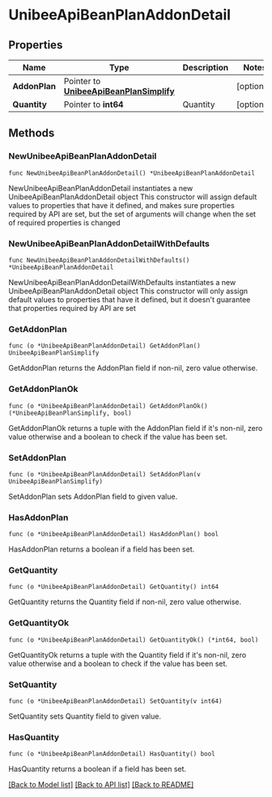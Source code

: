 # UnibeeApiBeanPlanAddonDetail

## Properties

Name | Type | Description | Notes
------------ | ------------- | ------------- | -------------
**AddonPlan** | Pointer to [**UnibeeApiBeanPlanSimplify**](UnibeeApiBeanPlanSimplify.md) |  | [optional] 
**Quantity** | Pointer to **int64** | Quantity | [optional] 

## Methods

### NewUnibeeApiBeanPlanAddonDetail

`func NewUnibeeApiBeanPlanAddonDetail() *UnibeeApiBeanPlanAddonDetail`

NewUnibeeApiBeanPlanAddonDetail instantiates a new UnibeeApiBeanPlanAddonDetail object
This constructor will assign default values to properties that have it defined,
and makes sure properties required by API are set, but the set of arguments
will change when the set of required properties is changed

### NewUnibeeApiBeanPlanAddonDetailWithDefaults

`func NewUnibeeApiBeanPlanAddonDetailWithDefaults() *UnibeeApiBeanPlanAddonDetail`

NewUnibeeApiBeanPlanAddonDetailWithDefaults instantiates a new UnibeeApiBeanPlanAddonDetail object
This constructor will only assign default values to properties that have it defined,
but it doesn't guarantee that properties required by API are set

### GetAddonPlan

`func (o *UnibeeApiBeanPlanAddonDetail) GetAddonPlan() UnibeeApiBeanPlanSimplify`

GetAddonPlan returns the AddonPlan field if non-nil, zero value otherwise.

### GetAddonPlanOk

`func (o *UnibeeApiBeanPlanAddonDetail) GetAddonPlanOk() (*UnibeeApiBeanPlanSimplify, bool)`

GetAddonPlanOk returns a tuple with the AddonPlan field if it's non-nil, zero value otherwise
and a boolean to check if the value has been set.

### SetAddonPlan

`func (o *UnibeeApiBeanPlanAddonDetail) SetAddonPlan(v UnibeeApiBeanPlanSimplify)`

SetAddonPlan sets AddonPlan field to given value.

### HasAddonPlan

`func (o *UnibeeApiBeanPlanAddonDetail) HasAddonPlan() bool`

HasAddonPlan returns a boolean if a field has been set.

### GetQuantity

`func (o *UnibeeApiBeanPlanAddonDetail) GetQuantity() int64`

GetQuantity returns the Quantity field if non-nil, zero value otherwise.

### GetQuantityOk

`func (o *UnibeeApiBeanPlanAddonDetail) GetQuantityOk() (*int64, bool)`

GetQuantityOk returns a tuple with the Quantity field if it's non-nil, zero value otherwise
and a boolean to check if the value has been set.

### SetQuantity

`func (o *UnibeeApiBeanPlanAddonDetail) SetQuantity(v int64)`

SetQuantity sets Quantity field to given value.

### HasQuantity

`func (o *UnibeeApiBeanPlanAddonDetail) HasQuantity() bool`

HasQuantity returns a boolean if a field has been set.


[[Back to Model list]](../README.md#documentation-for-models) [[Back to API list]](../README.md#documentation-for-api-endpoints) [[Back to README]](../README.md)


